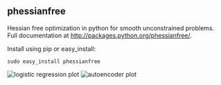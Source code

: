 ## phessianfree

Hessian free optimization in python for smooth unconstrained problems. Full documentation at http://packages.python.org/phessianfree/.

Install using pip or easy_install:
```
sudo easy_install phessianfree
```


![logistic regression plot](https://raw.github.com/adefazio/phessianfree/master/doc/logistic_regression_plot.jpg)
![autoencoder plot](https://raw.github.com/adefazio/phessianfree/master/doc/autoencoder_10_hidden_plot.jpg)
